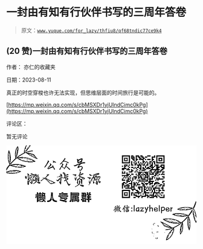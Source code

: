 # 一封由有知有行伙伴书写的三周年答卷

> 原文：[`www.yuque.com/for_lazy/thfiu8/qf68tndic77ce9k4`](https://www.yuque.com/for_lazy/thfiu8/qf68tndic77ce9k4)



## (20 赞)一封由有知有行伙伴书写的三周年答卷 

作者： 亦仁的收藏夹 

日期：2023-08-11 

真正的时空穿梭也许无法实现，但思维层面的时间旅行是可能的。 

[https://mp.weixin.qq.com/s/cbMSXDr1yjUlndCimc0kPg](https://mp.weixin.qq.com/s/cbMSXDr1yjUlndCimc0kPg) 

评论区： 

暂无评论 

![](img/894d30a529e7c37bcd3392323c99941c.png)  